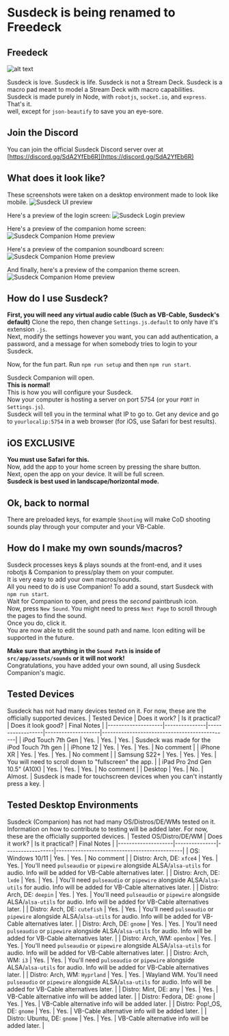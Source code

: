 # Susdeck is being renamed to Freedeck

## Freedeck

![alt text](https://github.com/susdeck/susdeck/blob/master/src/app/assets/icons/susdeck.png?raw=true)

Susdeck is love. Susdeck is life. Susdeck is not a Stream Deck.
Susdeck is a macro pad meant to model a Stream Deck with macro capabilities.  
Susdeck is made purely in Node, with `robotjs`, `socket.io`, and `express`. That's it.  
well, except for `json-beautify` to save you an eye-sore.

## Join the Discord

You can join the official Susdeck Discord server over at [https://discord.gg/SdA2YfEb6R](https://discord.gg/SdA2YfEb6R)

## What does it look like?

These screenshots were taken on a desktop environment made to look like mobile.
![Susdeck UI preview](https://github.com/susdeck/susdeck/blob/master/demo/preview.png?raw=true)

Here's a preview of the login screen:
![Susdeck Login preview](https://github.com/susdeck/susdeck/blob/master/demo/login.png?raw=true)

Here's a preview of the companion home screen:
![Susdeck Companion Home preview](https://github.com/susdeck/susdeck/blob/master/demo/c-home.png?raw=true)

Here's a preview of the companion soundboard screen:
![Susdeck Companion Home preview](https://github.com/susdeck/susdeck/blob/master/demo/c-sounds.png?raw=true)

And finally, here's a preview of the companion theme screen.
![Susdeck Companion Home preview](https://github.com/susdeck/susdeck/blob/master/demo/c-themes.png?raw=true)

## How do I use Susdeck?

**First, you will need any virtual audio cable (Such as VB-Cable, Susdeck's default)**
Clone the repo, then change `Settings.js.default` to only have it's extension `.js`.  
Next, modify the settings however you want, you can add authentication, a password, and a message for when somebody tries to login to your Susdeck.  

Now, for the fun part. Run `npm run setup` and then `npm run start`.  

Susdeck Companion will open.  
**This is normal!**  
This is how you will configure your Susdeck.  
Now your computer is hosting a server on port 5754 (or your `PORT` in `Settings.js`).  
Susdeck will tell you in the terminal what IP to go to.
Get any device and go to `yourlocalip:5754` in a web browser (for iOS, use Safari for best results).  

## iOS EXCLUSIVE

**You must use Safari for this.**  
Now, add the app to your home screen by pressing the share button.  
Next, open the app on your device. It will be full screen.  
**Susdeck is best used in landscape/horizontal mode.**

## Ok, back to normal

There are preloaded keys, for example `Shooting` will make CoD shooting sounds play through your computer and your VB-Cable.

## How do I make my own sounds/macros?

Susdeck processes keys & plays sounds at the front-end, and it uses robotjs & Companion to press/play them on your computer.  
It is very easy to add your own macros/sounds.  
All you need to do is use Companion!
To add a sound, start Susdeck with `npm run start`.  
Wait for Companion to open, and press the *second* paintbrush icon.  
Now, press `New Sound`. You might need to press `Next Page` to scroll through the pages to find the sound.  
Once you do, click it.  
You are now able to edit the sound path and name. Icon editing will be supported in the future.  

**Make sure that anything in the `Sound Path` is inside of `src/app/assets/sounds` or it will not work!**  
Congratulations, you have added your own sound, all using Susdeck Companion's magic.

## Tested Devices

Susdeck has not had many devices tested on it. For now, these are the officially supported devices.
| Tested Device      | Does it work? | Is it practical? | Does it look good? | Final Notes                                  |
|--------------------|---------------|------------------|--------------------|----------------------------------------------|
| iPod Touch 7th Gen | Yes.          | Yes.             | Yes.               | Susdeck was made for the iPod Touch 7th gen  |
| iPhone 12          | Yes.          | Yes.             | Yes.           | No comment |
| iPhone XR          | Yes.          | Yes.             | Yes.           | No comment |
| Samsung S22+         | Yes.          | Yes.             | Yes.           | You will need to scroll down to "fullscreen" the app. |
| iPad Pro 2nd Gen 10.5" (A10X)          | Yes.          | Yes.             | Yes.           | No comment |
| Desktop         | Yes.          | No.             | Almost.           | Susdeck is made for touchscreen devices when you can't instantly press a key. |

## Tested Desktop Environments

Susdeck (Companion) has not had many OS/Distros/DE/WMs tested on it. Information on how to contribute to testing will be added later. For now, these are the officially supported devices.
| Tested OS/Distro/DE/WM      | Does it work? | Is it practical? | Final Notes                                  |
|--------------------|---------------|------------------|----------------------------------------------|
| OS: Windows 10/11 | Yes.          | Yes.             | No comment  |
| Distro: Arch, DE: `xfce4`          | Yes.          | Yes.             | You'll need `pulseaudio` or `pipewire` alongside ALSA/`alsa-utils` for audio. Info will be added for VB-Cable alternatives later. |
| Distro: Arch, DE: `lxde`          | Yes.          | Yes.             | You'll need `pulseaudio` or `pipewire` alongside ALSA/`alsa-utils` for audio. Info will be added for VB-Cable alternatives later. |
| Distro: Arch, DE: `deepin`          | Yes.          | Yes.             | You'll need `pulseaudio` or `pipewire` alongside ALSA/`alsa-utils` for audio. Info will be added for VB-Cable alternatives later. |
| Distro: Arch, DE: `cutefish`          | Yes.          | Yes.             | You'll need `pulseaudio` or `pipewire` alongside ALSA/`alsa-utils` for audio. Info will be added for VB-Cable alternatives later. |
| Distro: Arch, DE: `gnome`          | Yes.          | Yes.             | You'll need `pulseaudio` or `pipewire` alongside ALSA/`alsa-utils` for audio. Info will be added for VB-Cable alternatives later. |
| Distro: Arch, WM: `openbox`          | Yes.          | Yes.             | You'll need `pulseaudio` or `pipewire` alongside ALSA/`alsa-utils` for audio. Info will be added for VB-Cable alternatives later. |
| Distro: Arch, WM: `i3`          | Yes.          | Yes.             | You'll need `pulseaudio` or `pipewire` alongside ALSA/`alsa-utils` for audio. Info will be added for VB-Cable alternatives later. |
| Distro: Arch, WM: `Hyprland`          | Yes.          | Yes.             | Wayland WM. You'll need `pulseaudio` or `pipewire` alongside ALSA/`alsa-utils` for audio. Info will be added for VB-Cable alternatives later. |
| Distro: Mint, DE: any         | Yes.          | Yes.             | VB-Cable alternative info will be added later. |
| Distro: Fedora, DE: `gnome`        | Yes.          | Yes.             | VB-Cable alternative info will be added later. |
| Distro: Pop!_OS, DE: `gnome`        | Yes.          | Yes.             | VB-Cable alternative info will be added later. |
| Distro: Ubuntu, DE: `gnome`        | Yes.          | Yes.             | VB-Cable alternative info will be added later. |
